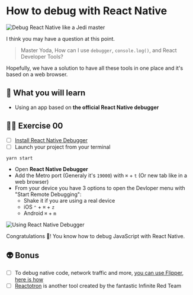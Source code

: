 # How to debug with React Native

![Debug React Native like a Jedi master](https://media.giphy.com/media/SZugp2K9LkL6w/giphy.gif)

I think you may have a question at this point.

> Master Yoda, How can I use `debugger`, `console.log()`, and React Developer Tools?

Hopefully, we have a solution to have all these tools in one place and it's based on a web browser.

## 📡 What you will learn

- Using an app based on **the official React Native debugger**

## 👨‍🚀 Exercise 00

- [ ] [Install React Native Debugger](https://github.com/jhen0409/react-native-debugger#installation)
- [ ] Launch your project from your terminal

```console
yarn start
```

- Open **React Native Debugger**
- Add the Metro port (Generaly it's `19000`) with `⌘` + `t` (Or new tab like in a web browser)
- From your device you have 3 options to open the Devloper menu with "Start Remote Debugging":
  - Shake it if you are using a real device
  - iOS `⌃` + `⌘` + `z`
  - Android `⌘` + `m`

![Using React Native Debugger](https://raw.githubusercontent.com/flexbox/react-native-workshop/main/challenges/react-native-data-management/debug-react-native.gif)

Congratulations 👏! You know how to debug JavaScript with React Native.

## 👽 Bonus

- [ ] To debug native code, network traffic and more, [you can use Flipper](https://fbflipper.com/), [here is how](https://twitter.com/Baconbrix/status/1412921581542658049?s=20)
- [ ] [Reactotron](https://github.com/infinitered/reactotron) is another tool created by the fantastic Infinite Red Team
